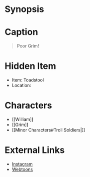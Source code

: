 # Synopsis


# Caption
> Poor Grim!

# Hidden Item
* Item: Toadstool
* Location: <strike></strike>

# Characters
* [[William]]
* [[Grim]]
* [[Minor Characters#Troll Soldiers|]]

# External Links
* [Instagram](https://www.instagram.com/p/CAqnM74DP7R/)
* [Webtoons](https://www.webtoons.com/en/challenge/twistwood-tales/40-moon-man/viewer?title_no=344740&episode_no=44)